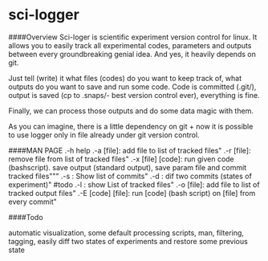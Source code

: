 sci-logger
==========

####Overview
Sci-loger is scientific experiment version control for linux. It allows you to easily track all experimental codes, parameters and outputs between every groundbreaking genial idea. And yes, it heavily depends on git.

Just tell (write) it what files (codes) do you want to keep track of, what outputs do you want to save and run some code. Code is committed (.git/), output is saved (cp to .snaps/- best version control ever), everything is fine.

Finally, we can process those outputs and do some data magic with them.

As you can imagine, there is a little dependency on git + now it is possible to use logger only in file already under git version control.

####MAN PAGE
.-h help
.-a [file]: add file to list of tracked files"
.-r [file]: remove file from list of tracked files"
.-x [file] [code]: run given code (bashscript). save output (standard output), save param file and commit tracked files"""
.-s : Show list of commits"
.-d : dif two commits (states of experiment)" #todo
.-l : show List of tracked files"
.-o [file]: add file to list of tracked output files"
.-E [code] [file]: run [code] (bash script) on [file] from every commit"

####Todo

automatic visualization, some default processing scripts, man, filtering, tagging, easily diff two states of experiments and restore some previous state
